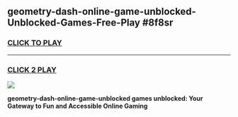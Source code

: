 
## geometry-dash-online-game-unblocked-Unblocked-Games-Free-Play #8f8sr
<h3>
<a href="https://us.freeplayer.one?title=geometry-dash-online-game-unblocked&ref=9M">CLICK TO PLAY</a></h3>
<hr>

<h3>
<a href="https://us.freeplayer.one?title=geometry-dash-online-game-unblocked&ref=9M">CLICK 2 PLAY</a>
  
</h3>

<a href="https://us.freeplayer.one?title=geometry-dash-online-game-unblocked&ref=9M"><img src="https://clearcache.store/games.png"></a>


**geometry-dash-online-game-unblocked games unblocked: Your Gateway to Fun and Accessible Online Gaming**
